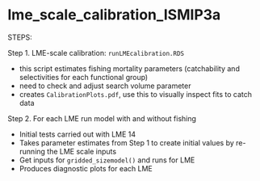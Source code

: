 # lme_scale_calibration_ISMIP3a

STEPS:

Step 1. LME-scale calibration: `runLMEcalibration.RDS`  
- this script estimates fishing mortality parameters (catchability and selectivities for each functional group)  
- need to check and adjust search volume parameter  
- creates `CalibrationPlots.pdf`, use this to visually inspect fits to catch data  
  
Step 2. For each LME run model with and without fishing  
- Initial tests carried out with LME 14  
- Takes parameter estimates from Step 1 to create initial values by re-running the LME scale inputs  
- Get inputs for `gridded_sizemodel()` and runs for LME  
- Produces diagnostic plots for each LME  
